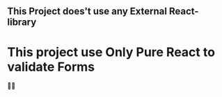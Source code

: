 ## This Project does't use any External React-library

# This project use Only Pure React to validate Forms

🧠🚀